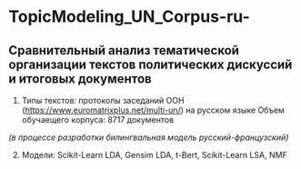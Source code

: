 # TopicModeling_UN_Corpus-ru-
## Сравнительный анализ тематической организации текстов политических дискуссий и итоговых документов

1. Типы текстов: протоколы заседаний ООН (https://www.euromatrixplus.net/multi-un/) на русском языке
   Объем обучаещего корпуса: 8717 документов
   
_(в процессе разработки билингвальная модель русский-французский)_

2. Модели: Scikit-Learn LDA, Gensim LDA, t-Bert, Scikit-Learn LSA, NMF
